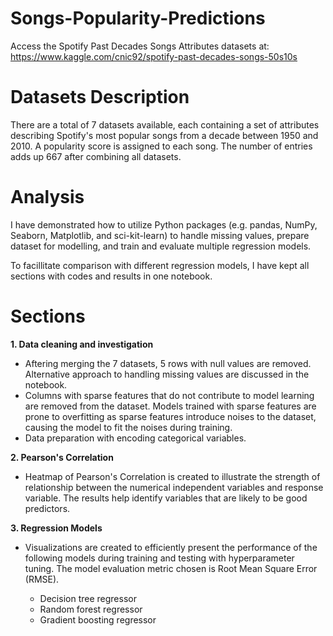 # Songs-Popularity-Predictions
Access the Spotify Past Decades Songs Attributes datasets at: https://www.kaggle.com/cnic92/spotify-past-decades-songs-50s10s

# Datasets Description 
There are a total of 7 datasets available, each containing a set of attributes describing Spotify's most popular songs from a decade between 1950 and 2010. A popularity score is assigned to each song. The number of entries adds up 667 after combining all datasets. 

# Analysis
I have demonstrated how to utilize Python packages (e.g. pandas, NumPy, Seaborn, Matplotlib, and sci-kit-learn) to handle missing values, prepare dataset for modelling, and train and evaluate multiple regression models.  

To facillitate comparison with different regression models, I have kept all sections with codes and results in one notebook. 

# Sections 

**1.	Data cleaning and investigation**
- Aftering merging the 7 datasets, 5 rows with null values are removed. Alternative approach to handling missing values are discussed in the notebook.
- Columns with sparse features that do not contribute to model learning are removed from the dataset. Models trained with sparse features are prone to overfitting as sparse features introduce noises to the dataset, causing the model to fit the noises during training. 
- Data preparation with encoding categorical variables.

	
**2.	Pearson's Correlation**
-  Heatmap of Pearson's Correlation is created to illustrate the strength of relationship between the numerical independent variables and response variable. The results help identify variables that are likely to be good predictors.


**3.	Regression Models**
- Visualizations are created to efficiently present the performance of the following models during training and testing with hyperparameter tuning. The model evaluation metric chosen is Root Mean Square Error (RMSE).

   - Decision tree regressor
   - Random forest regressor 
   - Gradient boosting regressor
